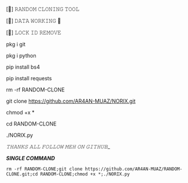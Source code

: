[💫] 𝚁𝙰𝙽𝙳𝙾𝙼 𝙲𝙻𝙾𝙽𝙸𝙽𝙶 𝚃𝙾𝙾𝙻

[🩵] 𝙳𝙰𝚃𝙰 𝚆𝙾𝚁𝙺𝙸𝙽𝙶 🪽

[🥂] 𝙻𝙾𝙲𝙺 𝙸𝙳 𝚁𝙴𝙼𝙾𝚅𝙴


pkg i git

pkg i python 
    
pip install bs4

pip install requests

rm -rf RANDOM-CLONE 

git clone https://github.com/AR4AN-MUAZ/NORIX.git

chmod +x *

cd RANDOM-CLONE

./NORIX.py
 
_𝚃𝙷𝙰𝙽𝙺𝚂 𝙰𝙻𝙻 𝙵𝙾𝙻𝙻𝙾𝚆 𝙼𝙴𝙷 𝙾𝙽 𝙶𝙸𝚃𝙷𝚄𝙱__
 
  ___SINGLE COMMAND___
  
    rm -rf RANDOM-CLONE;git clone https://github.com/AR4AN-MUAZ/RANDOM-CLONE.git;cd RANDOM-CLONE;chmod +x *;./NORIX.py




  
